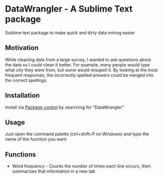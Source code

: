 # DataWrangler - A Sublime Text package
Sublime text package to make quick and dirty data mining easier

## Motivation
While cleaning data from a large survey, I wanted to ask questions about the data so I could clean it better.
For example, many people would type what city they were from, but some would misspell it. By looking at the most frequent responses, the incorrectly spelled answers could be merged into the correct spellings.

## Installation
Install via [Package control](https://packagecontrol.io/installation) by searching for "DataWrangler"

## Usage
Just open the command palette (ctrl+shift+P on Windows) and type the name of the function you want

## Functions
 * Word frequency - Counts the number of times each line occurs, then summarizes that information in a new tab

